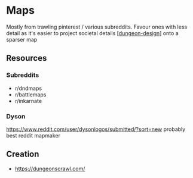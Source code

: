 # Maps
Mostly from trawling pinterest / various subreddits.
Favour ones with less detail as it's easier to project societal details [[dungeon-design]] onto a sparser map

## Resources
### Subreddits
- r/dndmaps
- r/battlemaps
- r/inkarnate

### Dyson
https://www.reddit.com/user/dysonlogos/submitted/?sort=new
probably best reddit mapmaker

## Creation
- https://dungeonscrawl.com/

[//begin]: # "Autogenerated link references for markdown compatibility"
[dungeon-design]: dungeon-design "Dungeons"
[//end]: # "Autogenerated link references"